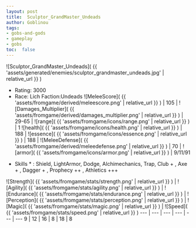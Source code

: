 ```yaml
---
layout: post
title:  Sculptor_GrandMaster_Undeads
author: Goblinou
tags:
- gobs-and-gods
- gameplay
- gobs
toc:  false
---
```


![Sculptor_GrandMaster_Undeads]( {{ 'assets/generated/enemies/sculptor_grandmaster_undeads.jpg' | relative_url }} )
- Rating: 3000
- Race: Lich  Faction:Undeads
![MeleeScore]( {{ 'assets/fromgame/derived/meleescore.png' | relative_url }} ) | 105 | ![Damages_Multiplier]( {{ 'assets/fromgame/derived/damages_multiplier.png' | relative_url }} ) | 29-65 | ![range]( {{ 'assets/fromgame/icons/range.png' | relative_url }} ) | 1
![health]( {{ 'assets/fromgame/icons/health.png' | relative_url }} ) | 188 | ![essence]( {{ 'assets/fromgame/icons/essence.png' | relative_url }} ) | 188 | ![MeleeDefense]( {{ 'assets/fromgame/derived/meleedefense.png' | relative_url }} ) | 70 | ![armor]( {{ 'assets/fromgame/icons/armor.png' | relative_url }} ) | 9/11/91
* Skills * : Shield, LightArmor, Dodge, Alchimechanics, Trap, Club + , Axe + , Dagger + , Prophecy ++ , Athletics +++ 

![Strength]( {{ 'assets/fromgame/stats/strength.png' | relative_url }} ) | ![Agility]( {{ 'assets/fromgame/stats/agility.png' | relative_url }} ) | ![Endurance]( {{ 'assets/fromgame/stats/endurance.png' | relative_url }} ) | ![Perception]( {{ 'assets/fromgame/stats/perception.png' | relative_url }} ) | ![Magic]( {{ 'assets/fromgame/stats/magic.png' | relative_url }} ) | ![Speed]( {{ 'assets/fromgame/stats/speed.png' | relative_url }} )
--- | --- | --- | --- | --- | ---
9 | 12 | 16 | 8 | 18 | 8
